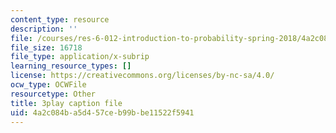 ```yaml
---
content_type: resource
description: ''
file: /courses/res-6-012-introduction-to-probability-spring-2018/4a2c084ba5d457ceb99bbe11522f5941_4QeL1ma_XJ0.vtt
file_size: 16718
file_type: application/x-subrip
learning_resource_types: []
license: https://creativecommons.org/licenses/by-nc-sa/4.0/
ocw_type: OCWFile
resourcetype: Other
title: 3play caption file
uid: 4a2c084b-a5d4-57ce-b99b-be11522f5941
---
```

